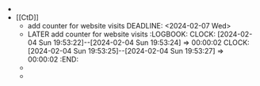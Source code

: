 -
- [[CtD]]
	- add counter for website visits
	  DEADLINE: <2024-02-07 Wed>
	- LATER add counter for website visits
	  :LOGBOOK:
	  CLOCK: [2024-02-04 Sun 19:53:22]--[2024-02-04 Sun 19:53:24] =>  00:00:02
	  CLOCK: [2024-02-04 Sun 19:53:25]--[2024-02-04 Sun 19:53:27] =>  00:00:02
	  :END:
	-
	-